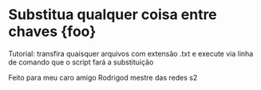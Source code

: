 # Substitua qualquer coisa entre chaves {foo}
Tutorial: transfira quaisquer arquivos com extensão .txt e execute via linha de comando que o script fará a substituição

Feito para meu caro amigo Rodrigod mestre das redes s2

 
